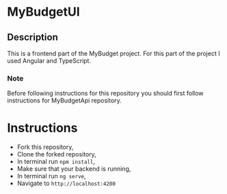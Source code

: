 # MyBudgetUI

## Description

This is a frontend part of the MyBudget project. For this part of the project I used Angular and TypeScript. 

### Note

Before following instructions for this repository you should first follow instructions for MyBudgetApi repository.

# Instructions 
- Fork this repository,
- Clone the forked repository,
- In terminal run `npm install`,
- Make sure that your backend is running,
- In terminal run `ng serve`,
- Navigate to `http://localhost:4200`



